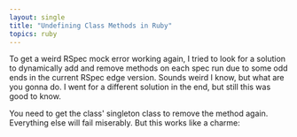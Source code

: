 ```yaml
---
layout: single
title: "Undefining Class Methods in Ruby"
topics: ruby
---
```

To get a weird RSpec mock error working again, I tried to look for a solution to dynamically add and remove methods on each spec run due to some odd ends in the current RSpec edge version. Sounds weird I know, but what are you gonna do. I went for a different solution in the end, but still this was good to know.

You need to get the class' singleton class to remove the method again. Everything else will fail miserably. But this works like a charme:

<script src="http://gist.github.com/11635.js"></script>